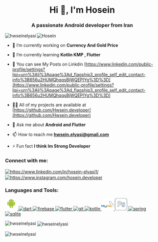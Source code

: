 <h1 align="center">Hi 👋, I'm Hosein</h1>
<h3 align="center">A passionate Android developer from Iran</h3>

<img align="right" alt="Hosein" width= "400" src="https://mir-s3-cdn-cf.behance.net/project_modules/hd/06f21a161921919.63cd7887d0a70.gif"/>

<p align="left"> <img src="https://komarev.com/ghpvc/?username=hwseinelyasi&label=Profile%20views&color=0e75b6&style=flat" alt="hwseinelyasi" /> </p>

- 🔭 I’m currently working on **Currency And Gold Price**

- 🌱 I’m currently learning **Kotlin KMP , Flutter**

- 🤝 You can see My Posts on Linkdin [https://www.linkedin.com/public-profile/settings?lipi=urn%3Ali%3Apage%3Ad_flagship3_profile_self_edit_contact-info%3B656u2HUMQhqqsBjWQEPlYg%3D%3D](https://www.linkedin.com/public-profile/settings?lipi=urn%3Ali%3Apage%3Ad_flagship3_profile_self_edit_contact-info%3B656u2HUMQhqqsBjWQEPlYg%3D%3D)

- 👨‍💻 All of my projects are available at [https://github.com/Hwsein.developer](https://github.com/Hwsein.developer)

- 💬 Ask me about **Android and Flutter**

- 📫 How to reach me **hwsein.elyasi@gmail.com**

- ⚡ Fun fact **I think Im Strong Developer**

<h3 align="left">Connect with me:</h3>
<p align="left">
<a href="https://linkedin.com/in/https://www.linkedin.com/in/hosein-elyasi1/" target="blank"><img align="center" src="https://raw.githubusercontent.com/rahuldkjain/github-profile-readme-generator/master/src/images/icons/Social/linked-in-alt.svg" alt="https://www.linkedin.com/in/hosein-elyasi1/" height="30" width="40" /></a>
<a href="https://instagram.com/https://www.instagram.com/hosein.developer" target="blank"><img align="center" src="https://raw.githubusercontent.com/rahuldkjain/github-profile-readme-generator/master/src/images/icons/Social/instagram.svg" alt="https://www.instagram.com/hosein.developer" height="30" width="40" /></a>
</p>

<h3 align="left">Languages and Tools:</h3>
<p align="left"> <a href="https://developer.android.com" target="_blank" rel="noreferrer"> <img src="https://raw.githubusercontent.com/devicons/devicon/master/icons/android/android-original-wordmark.svg" alt="android" width="40" height="40"/> </a> <a href="https://dart.dev" target="_blank" rel="noreferrer"> <img src="https://www.vectorlogo.zone/logos/dartlang/dartlang-icon.svg" alt="dart" width="40" height="40"/> </a> <a href="https://firebase.google.com/" target="_blank" rel="noreferrer"> <img src="https://www.vectorlogo.zone/logos/firebase/firebase-icon.svg" alt="firebase" width="40" height="40"/> </a> <a href="https://flutter.dev" target="_blank" rel="noreferrer"> <img src="https://www.vectorlogo.zone/logos/flutterio/flutterio-icon.svg" alt="flutter" width="40" height="40"/> </a> <a href="https://git-scm.com/" target="_blank" rel="noreferrer"> <img src="https://www.vectorlogo.zone/logos/git-scm/git-scm-icon.svg" alt="git" width="40" height="40"/> </a> <a href="https://kotlinlang.org" target="_blank" rel="noreferrer"> <img src="https://www.vectorlogo.zone/logos/kotlinlang/kotlinlang-icon.svg" alt="kotlin" width="40" height="40"/> </a> <a href="https://www.mysql.com/" target="_blank" rel="noreferrer"> <img src="https://raw.githubusercontent.com/devicons/devicon/master/icons/mysql/mysql-original-wordmark.svg" alt="mysql" width="40" height="40"/> </a> <a href="https://www.photoshop.com/en" target="_blank" rel="noreferrer"> <img src="https://raw.githubusercontent.com/devicons/devicon/master/icons/photoshop/photoshop-line.svg" alt="photoshop" width="40" height="40"/> </a> <a href="https://spring.io/" target="_blank" rel="noreferrer"> <img src="https://www.vectorlogo.zone/logos/springio/springio-icon.svg" alt="spring" width="40" height="40"/> </a> <a href="https://www.sqlite.org/" target="_blank" rel="noreferrer"> <img src="https://www.vectorlogo.zone/logos/sqlite/sqlite-icon.svg" alt="sqlite" width="40" height="40"/> </a> </p>

<p><img align="left" src="https://github-readme-stats.vercel.app/api/top-langs?username=hwseinelyasi&show_icons=true&locale=en&layout=compact" alt="hwseinelyasi" /></p>

<p>&nbsp;<img align="center" src="https://github-readme-stats.vercel.app/api?username=hwseinelyasi&show_icons=true&locale=en" alt="hwseinelyasi" /></p>

<p><img align="center" src="https://github-readme-streak-stats.herokuapp.com/?user=hwseinelyasi&" alt="hwseinelyasi" /></p>
